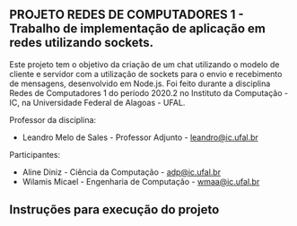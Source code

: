 ## PROJETO REDES DE COMPUTADORES 1 - Trabalho de implementação de aplicação em redes utilizando sockets.

Este projeto tem o objetivo da criação de um chat utilizando o modelo de cliente e servidor com a utilização de sockets para o envio e recebimento de mensagens, desenvolvido em Node.js. Foi feito durante a disciplina Redes de Computadores 1 do período 2020.2 no Instituto da Computação - IC, na Universidade Federal de Alagoas - UFAL.

Professor da disciplina:
* Leandro Melo de Sales           - Professor Adjunto              - leandro@ic.ufal.br

Participantes:
* Aline Diniz              - Ciência da Computação          - adp@ic.ufal.br
* Wilamis Micael           - Engenharia de Computação       - wmaa@ic.ufal.br

## Instruções para execução do projeto
